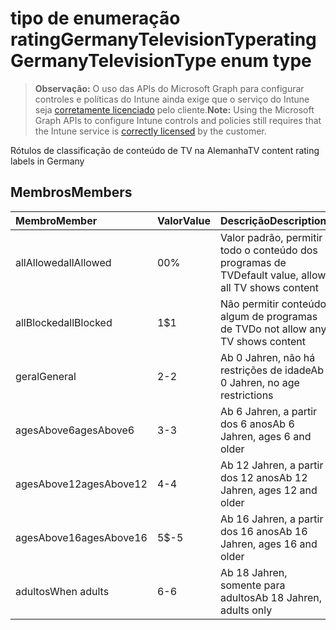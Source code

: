 # <a name="ratinggermanytelevisiontype-enum-type"></a><span data-ttu-id="4a328-101">tipo de enumeração ratingGermanyTelevisionType</span><span class="sxs-lookup"><span data-stu-id="4a328-101">ratingGermanyTelevisionType enum type</span></span>

> <span data-ttu-id="4a328-102">**Observação:** O uso das APIs do Microsoft Graph para configurar controles e políticas do Intune ainda exige que o serviço do Intune seja [corretamente licenciado](https://go.microsoft.com/fwlink/?linkid=839381) pelo cliente.</span><span class="sxs-lookup"><span data-stu-id="4a328-102">**Note:** Using the Microsoft Graph APIs to configure Intune controls and policies still requires that the Intune service is [correctly licensed](https://go.microsoft.com/fwlink/?linkid=839381) by the customer.</span></span>

<span data-ttu-id="4a328-103">Rótulos de classificação de conteúdo de TV na Alemanha</span><span class="sxs-lookup"><span data-stu-id="4a328-103">TV content rating labels in Germany</span></span>
## <a name="members"></a><span data-ttu-id="4a328-104">Membros</span><span class="sxs-lookup"><span data-stu-id="4a328-104">Members</span></span>
|<span data-ttu-id="4a328-105">Membro</span><span class="sxs-lookup"><span data-stu-id="4a328-105">Member</span></span>|<span data-ttu-id="4a328-106">Valor</span><span class="sxs-lookup"><span data-stu-id="4a328-106">Value</span></span>|<span data-ttu-id="4a328-107">Descrição</span><span class="sxs-lookup"><span data-stu-id="4a328-107">Description</span></span>|
|:---|:---|:---|
|<span data-ttu-id="4a328-108">allAllowed</span><span class="sxs-lookup"><span data-stu-id="4a328-108">allAllowed</span></span>|<span data-ttu-id="4a328-109">0</span><span class="sxs-lookup"><span data-stu-id="4a328-109">0%</span></span>|<span data-ttu-id="4a328-110">Valor padrão, permitir todo o conteúdo dos programas de TV</span><span class="sxs-lookup"><span data-stu-id="4a328-110">Default value, allow all TV shows content</span></span>|
|<span data-ttu-id="4a328-111">allBlocked</span><span class="sxs-lookup"><span data-stu-id="4a328-111">allBlocked</span></span>|<span data-ttu-id="4a328-112">1</span><span class="sxs-lookup"><span data-stu-id="4a328-112">$1</span></span>|<span data-ttu-id="4a328-113">Não permitir conteúdo algum de programas de TV</span><span class="sxs-lookup"><span data-stu-id="4a328-113">Do not allow any TV shows content</span></span>|
|<span data-ttu-id="4a328-114">geral</span><span class="sxs-lookup"><span data-stu-id="4a328-114">General</span></span>|<span data-ttu-id="4a328-115">2</span><span class="sxs-lookup"><span data-stu-id="4a328-115">-2</span></span>|<span data-ttu-id="4a328-116">Ab 0 Jahren, não há restrições de idade</span><span class="sxs-lookup"><span data-stu-id="4a328-116">Ab 0 Jahren, no age restrictions</span></span>|
|<span data-ttu-id="4a328-117">agesAbove6</span><span class="sxs-lookup"><span data-stu-id="4a328-117">agesAbove6</span></span>|<span data-ttu-id="4a328-118">3</span><span class="sxs-lookup"><span data-stu-id="4a328-118">-3</span></span>|<span data-ttu-id="4a328-119">Ab 6 Jahren, a partir dos 6 anos</span><span class="sxs-lookup"><span data-stu-id="4a328-119">Ab 6 Jahren, ages 6 and older</span></span>|
|<span data-ttu-id="4a328-120">agesAbove12</span><span class="sxs-lookup"><span data-stu-id="4a328-120">agesAbove12</span></span>|<span data-ttu-id="4a328-121">4</span><span class="sxs-lookup"><span data-stu-id="4a328-121">-4</span></span>|<span data-ttu-id="4a328-122">Ab 12 Jahren, a partir dos 12 anos</span><span class="sxs-lookup"><span data-stu-id="4a328-122">Ab 12 Jahren, ages 12 and older</span></span>|
|<span data-ttu-id="4a328-123">agesAbove16</span><span class="sxs-lookup"><span data-stu-id="4a328-123">agesAbove16</span></span>|<span data-ttu-id="4a328-124">5</span><span class="sxs-lookup"><span data-stu-id="4a328-124">$-5</span></span>|<span data-ttu-id="4a328-125">Ab 16 Jahren, a partir dos 16 anos</span><span class="sxs-lookup"><span data-stu-id="4a328-125">Ab 16 Jahren, ages 16 and older</span></span>|
|<span data-ttu-id="4a328-126">adultos</span><span class="sxs-lookup"><span data-stu-id="4a328-126">When adults</span></span>|<span data-ttu-id="4a328-127">6</span><span class="sxs-lookup"><span data-stu-id="4a328-127">-6</span></span>|<span data-ttu-id="4a328-128">Ab 18 Jahren, somente para adultos</span><span class="sxs-lookup"><span data-stu-id="4a328-128">Ab 18 Jahren, adults only</span></span>|



